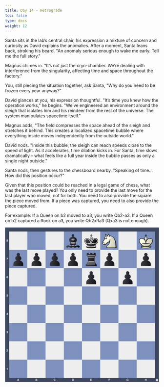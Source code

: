 ```yaml
---
title: Day 14 - Retrograde
toc: false
type: docs
weight: 12
---
```

Santa sits in the lab’s central chair, his expression a mixture of concern and curiosity as David explains the anomalies. After a moment, Santa leans back, stroking his beard. "An anomaly serious enough to wake me early. Tell me the full story."

Magnus chimes in. "It’s not just the cryo-chamber. We’re dealing with interference from the singularity, affecting time and space throughout the factory."

You, still piecing the situation together, ask Santa, "Why do you need to be frozen every year anyway?"

David glances at you, his expression thoughtful. "It’s time you knew how the operation works," he begins. "We’ve engineered an environment around the sleigh that isolates him and his reindeer from the rest of the universe. The system manipulates spacetime itself."

Magnus adds, "The field compresses the space ahead of the sleigh and stretches it behind. This creates a localized spacetime bubble where everything inside moves independently from the outside world."

David nods. "Inside this bubble, the sleigh can reach speeds close to the speed of light. As it accelerates, time dilation kicks in. For Santa, time slows dramatically – what feels like a full year inside the bubble passes as only a single night outside."

Santa nods, then gestures to the chessboard nearby. "Speaking of time... How did this position occur?"

Given that this position could be reached in a legal game of chess, what was the last move played? You only need to provide the last move for the last player who moved, not for both. You need to also provide the square the piece moved from. If a piece was captured, you need to also provide the piece captured.

For example: If a Queen on b2 moved to a3, you write Qb2-a3. If a Queen on b2 captured a Rook on a3, you write Qb2xRa3 (Qxa3 is not enough).

![Stellung Tag 14](/day14.jpg "3bkN1K/pppprp1p/4p1p1/8/8/8/8/8 w - - 0 1")

